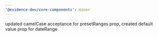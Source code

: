 ```yaml
---
'@evidence-dev/core-components': minor
---
```


updated camelCase acceptance for presetRanges prop, created default value prop for dateRange
